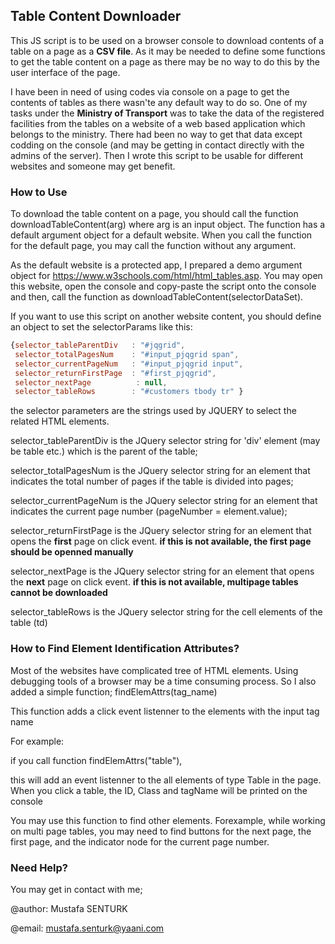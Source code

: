 ## Table Content Downloader

This JS script is to be used on a browser console to download contents of a table on a page as a **CSV file**.
As it may be needed to define some functions to get the table content on a page as there may be no way to do this by the user interface of the page.

I have been in need of using codes via console on a page to get the contents of tables as there wasn'te any default way to do so. One of my tasks under the **Ministry of Transport** was to take the data of the registered facilities from the tables on a website of a web based application which belongs to the ministry. 
There had been no way to get that data except codding on the console (and may be getting in contact directly with the admins of the server). Then I wrote this script to be usable for different websites and someone may get benefit.

### How to Use

To download the table content on a page, you should call the function downloadTableContent(arg) where arg is an input object.
The function has a default argument object for a default website. When you call the function for the default page, you may call the function without any argument. 

As the default website is a protected app, I prepared a demo argument object for https://www.w3schools.com/html/html_tables.asp. You may open this website, open the console and copy-paste the script onto the console and then, call the function as downloadTableContent(selectorDataSet). 

If you want to use this script on another website content, you should define an object to set the selectorParams like this:

```javascript
{selector_tableParentDiv   : "#jqgrid", 
 selector_totalPagesNum    : "#input_pjqgrid span", 
 selector_currentPageNum   : "#input_pjqgrid input", 
 selector_returnFirstPage  : "#first_pjqgrid", 
 selector_nextPage	        : null, 
 selector_tableRows        : "#customers tbody tr" }
```
the selector parameters are the strings used by JQUERY to select the related HTML elements.

selector_tableParentDiv is the JQuery selector string for 'div' element (may be table etc.) which is the parent of the table;

selector_totalPagesNum is the JQuery selector string for an element that indicates the total number of pages if the table is divided into pages;

selector_currentPageNum is the JQuery selector string for an element that indicates the current page number (pageNumber = element.value);

selector_returnFirstPage is the JQuery selector string for an element that opens the **first** page on click event. **if this is not available, the first page should be openned manually**

selector_nextPage is the JQuery selector string for an element that opens the **next** page on click event. **if this is not available, multipage tables cannot be downloaded**

selector_tableRows is the JQuery selector string for the cell elements of the table (td)

### How to Find Element Identification Attributes?

Most of the websites have complicated tree of HTML elements. Using debugging tools of a browser may be a time consuming process.
So I also added a simple function; findElemAttrs(tag_name)

This function adds a click event listenner to the elements with the input tag name

For example: 

if you call function findElemAttrs("table"),

this will add an event listenner to the all elements of type Table in the page. 
When you click a table, the ID, Class and tagName will be printed on the console

You may use this function to find other elements. Forexample, while working on multi page tables, you may need to find buttons for the next page, the first page, and the indicator node for the current page number.

### Need Help?

You may get in contact with me;

@author: Mustafa SENTURK

@email: mustafa.senturk@yaani.com
